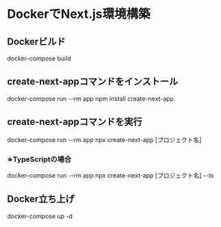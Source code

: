 # DockerでNext.js環境構築

## Dockerビルド
docker-compose build

## create-next-appコマンドをインストール
docker-compose run --rm app npm install create-next-app

## create-next-appコマンドを実行
docker-compose run --rm app npx create-next-app [プロジェクト名]

### ※TypeScriptの場合
docker-compose run --rm app npx create-next-app [プロジェクト名] --ts

## Docker立ち上げ
docker-compose up -d